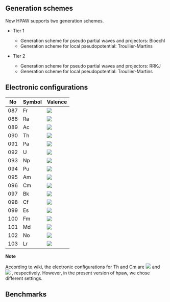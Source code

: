 ## Generation schemes

Now HPAW supports two generation schemes.

* Tier 1
    * Generation scheme for pseudo partial waves and projectors: Bloechl
    * Generation scheme for local pseudopotential: Troullier-Martins

* Tier 2
    * Generation scheme for pseudo partial waves and projectors: RRKJ
    * Generation scheme for local pseudopotential: Troullier-Martins

## Electronic configurations

No | Symbol | Valence
------------ | ------------- | ------------
087 | Fr | <img src="https://latex.codecogs.com/svg.latex?\Large&space;[Rn]7s^{1}"/>
088 | Ra | <img src="https://latex.codecogs.com/svg.latex?\Large&space;[Rn]7s^{2}"/>
089 | Ac | <img src="https://latex.codecogs.com/svg.latex?\Large&space;[Rn]5f^{0}6d^{1}7s^{2}"/>
090 | Th | <img src="https://latex.codecogs.com/svg.latex?\Large&space;[Rn]5f^{1}6d^{1}7s^{2}"/>
091 | Pa | <img src="https://latex.codecogs.com/svg.latex?\Large&space;[Rn]5f^{2}6d^{1}7s^{2}"/>
092 | U  | <img src="https://latex.codecogs.com/svg.latex?\Large&space;[Rn]5f^{3}6d^{1}7s^{2}"/>
093 | Np | <img src="https://latex.codecogs.com/svg.latex?\Large&space;[Rn]5f^{4}6d^{1}7s^{2}"/>
094 | Pu | <img src="https://latex.codecogs.com/svg.latex?\Large&space;[Rn]5f^{6}6d^{0}7s^{2}"/>
095 | Am | <img src="https://latex.codecogs.com/svg.latex?\Large&space;[Rn]5f^{7}6d^{0}7s^{2}"/>
096 | Cm | <img src="https://latex.codecogs.com/svg.latex?\Large&space;[Rn]5f^{8}6d^{0}7s^{2}"/>
097 | Bk | <img src="https://latex.codecogs.com/svg.latex?\Large&space;[Rn]5f^{9}6d^{0}7s^{2}"/>
098 | Cf | <img src="https://latex.codecogs.com/svg.latex?\Large&space;[Rn]5f^{10}6d^{0}7s^{2}"/>
099 | Es | <img src="https://latex.codecogs.com/svg.latex?\Large&space;[Rn]5f^{11}6d^{0}7s^{2}"/>
100 | Fm | <img src="https://latex.codecogs.com/svg.latex?\Large&space;[Rn]5f^{12}6d^{0}7s^{2}"/>
101 | Md | <img src="https://latex.codecogs.com/svg.latex?\Large&space;[Rn]5f^{13}6d^{0}7s^{2}"/>
102 | No | <img src="https://latex.codecogs.com/svg.latex?\Large&space;[Rn]5f^{14}6d^{0}7s^{2}"/>
103 | Lr | <img src="https://latex.codecogs.com/svg.latex?\Large&space;[Rn]5f^{14}7s^{2}7p^{1}"/>

**Note**

According to wiki, the electronic configurations for Th and Cm are <img src="https://latex.codecogs.com/svg.latex?\Large&space;[Rn]6d^{2}7s^{2}"/> and <img src="https://latex.codecogs.com/svg.latex?\Large&space;[Rn]5f^{7}6d^{1}7s^{2}"/> , respectively. However, in the present version of hpaw, we chose different settings.



## Benchmarks
